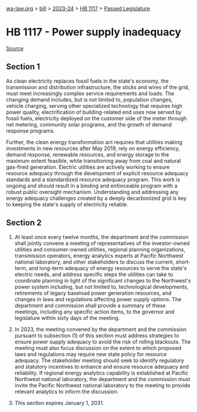 [wa-law.org](/) > [bill](/bill/) > [2023-24](/bill/2023-24/) > [HB 1117](/bill/2023-24/hb/1117/) > [Passed Legislature](/bill/2023-24/hb/1117/S.PL/)

# HB 1117 - Power supply inadequacy

[Source](http://lawfilesext.leg.wa.gov/biennium/2023-24/Pdf/Bills/House%20Passed%20Legislature/1117-S.PL.pdf)

## Section 1
As clean electricity replaces fossil fuels in the state's economy, the transmission and distribution infrastructure, the sticks and wires of the grid, must meet increasingly complex service requirements and loads. The changing demand includes, but is not limited to, population changes, vehicle charging, serving other specialized technology that requires high power quality, electrification of building-related end uses now served by fossil fuels, electricity deployed on the customer side of the meter through net metering, community solar programs, and the growth of demand response programs.

Further, the clean energy transformation act requires that utilities making investments in new resources after May 2019, rely on energy efficiency, demand response, renewable resources, and energy storage to the maximum extent feasible, while transitioning away from coal and natural gas-fired generation. Electric utilities are actively working to ensure resource adequacy through the development of explicit resource adequacy standards and a standardized resource adequacy program. This work is ongoing and should result in a binding and enforceable program with a robust public oversight mechanism. Understanding and addressing any energy adequacy challenges created by a deeply decarbonized grid is key to keeping the state's supply of electricity reliable.

## Section 2
1. At least once every twelve months, the department and the commission shall jointly convene a meeting of representatives of the investor-owned utilities and consumer-owned utilities, regional planning organizations, transmission operators, energy analytics experts at Pacific Northwest national laboratory, and other stakeholders to discuss the current, short-term, and long-term adequacy of energy resources to serve the state's electric needs, and address specific steps the utilities can take to coordinate planning in light of the significant changes to the Northwest's power system including, but not limited to, technological developments, retirements of legacy baseload power generation resources, and changes in laws and regulations affecting power supply options. The department and commission shall provide a summary of these meetings, including any specific action items, to the governor and legislature within sixty days of the meeting.

2. In 2023, the meeting convened by the department and the commission pursuant to subsection (1) of this section must address strategies to ensure power supply adequacy to avoid the risk of rolling blackouts. The meeting must also focus discussion on the extent to which proposed laws and regulations may require new state policy for resource adequacy. The stakeholder meeting should seek to identify regulatory and statutory incentives to enhance and ensure resource adequacy and reliability. If regional energy analytics capability is established at Pacific Northwest national laboratory, the department and the commission must invite the Pacific Northwest national laboratory to the meeting to provide relevant analytics to inform the discussion.

3. This section expires January 1, 2031.
